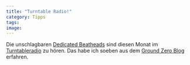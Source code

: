 ```yaml
---
title: "Turntable Radio!"
category: Tipps
tags: 
image: 
---
```


Die unschlagbaren [Dedicated Beatheads](http://www.myspace.com/thededicatedbeatheads) sind diesen Monat im [Turntableradio](http://www.turntableradio.com) zu hören. Das habe ich soeben aus dem [Ground Zero Blog](http://www.the-groundzero.com/2007/06/07/the-dedicated-beatheads-bei-turntable-radio/) erfahren.